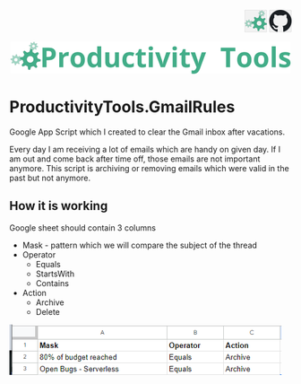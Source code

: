 <!--Category:GAS--> 
 <p align="right">
    <a href="http://productivitytools.tech/"><img src="Images/Header/ProductivityTools_green_40px_2.png" /><a> 
    <a href="https://github.com/pwujczyk/ProductivityTools.GmailRules"><img src="Images/Header/Github_border_40px.png" /></a>
</p>
<p align="center">
    <a href="http://http://productivitytools.tech/">
        <img src="Images/Header/LogoTitle_green_500px.png" />
    </a>
</p>

# ProductivityTools.GmailRules

Google App Script which I created to clear the Gmail inbox after vacations. 

Every day I am receiving a lot of emails which are handy on given day. If I am out and come back after time off, those emails are not important anymore. This script is archiving or removing emails which were valid in the past but not anymore.

## How it is working

Google sheet should contain 3 columns 
- Mask - pattern which we will compare the subject of the thread
- Operator 
  - Equals
  - StartsWith
  - Contains
- Action
  - Archive
  - Delete

![](Images/2023-03-14-16-24-27.png)

